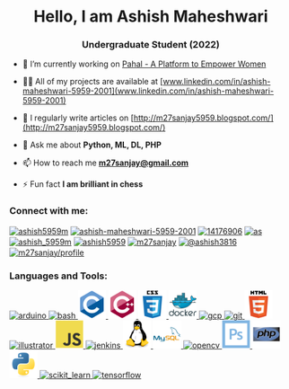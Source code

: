 <h1 align="center">Hello, I am Ashish Maheshwari</h1>
<h3 align="center">Undergraduate Student (2022)</h3>

- 🔭 I’m currently working on [Pahal - A Platform to Empower Women](https://github.com/AshishMaheshwari5959/Pahal-week1.git)

- 👨‍💻 All of my projects are available at [www.linkedin.com/in/ashish-maheshwari-5959-2001](www.linkedin.com/in/ashish-maheshwari-5959-2001)

- 📝 I regularly write articles on [http://m27sanjay5959.blogspot.com/](http://m27sanjay5959.blogspot.com/)

- 💬 Ask me about **Python, ML, DL, PHP**

- 📫 How to reach me **m27sanjay@gmail.com**

- ⚡ Fun fact **I am brilliant in chess**

<h3 align="left">Connect with me:</h3>
<p align="left">
<a href="https://twitter.com/ashish5959m" target="blank"><img align="center" src="https://image.flaticon.com/icons/png/512/733/733579.png" alt="ashish5959m" height="50" width=auto /></a>
<a href="https://linkedin.com/in/ashish-maheshwari-5959-2001" target="blank"><img align="center" src="https://image.flaticon.com/icons/png/512/124/124011.png" alt="ashish-maheshwari-5959-2001" height="50" width=auto /></a>
<a href="https://stackoverflow.com/users/14176906" target="blank"><img align="center" src="https://image.flaticon.com/icons/png/512/2111/2111628.png" alt="14176906" height="50" width=auto /></a>
<a href="https://fb.com/as" target="blank"><img align="center" src="https://image.flaticon.com/icons/png/512/145/145802.png" alt="as" height="50" width=auto /></a>
<a href="https://instagram.com/ashish_5959m" target="blank"><img align="center" src="https://image.flaticon.com/icons/png/512/2111/2111463.png" alt="ashish_5959m" height="50" width=auto /></a>
<a href="https://www.codechef.com/users/ashish5959" target="blank"><img align="center" src="https://miro.medium.com/max/666/1*1W0-bbmt4iiEpp_pPrS0VQ.png" alt="ashish5959" height="50" width=auto /></a>
<a href="https://www.hackerrank.com/m27sanjay" target="blank"><img align="center" src="https://upload.wikimedia.org/wikipedia/commons/thumb/4/40/HackerRank_Icon-1000px.png/330px-HackerRank_Icon-1000px.png" alt="m27sanjay" height="50" width=auto /></a>
<a href="https://www.hackerearth.com/@ashish3816" target="blank"><img align="center" src="https://cdn.cutshort.io/public/companies/57317456399e504f321f7f5d/hackerearth-logo" alt="@ashish3816" height="50" width=auto /></a>
<a href="https://auth.geeksforgeeks.org/user/m27sanjay/profile" target="blank"><img align="center" src="https://media.geeksforgeeks.org/wp-content/cdn-uploads/20190718110207/Screenshot-from-2019-07-18-11-01-14.png" alt="m27sanjay/profile" height="50" width=auto /></a>
</p>

<h3 align="left">Languages and Tools:</h3>
<p align="left"> 
  <a href="https://www.arduino.cc/" target="_blank"> <img src="https://cdn.worldvectorlogo.com/logos/arduino-1.svg" alt="arduino" width=auto height="50"/> </a> 
  <a href="https://www.gnu.org/software/bash/" target="_blank"> <img src="https://www.vectorlogo.zone/logos/gnu_bash/gnu_bash-icon.svg" alt="bash" width=auto height="50"/> </a> 
  <a href="https://www.cprogramming.com/" target="_blank"> <img src="https://raw.githubusercontent.com/devicons/devicon/master/icons/c/c-original.svg" alt="c" width=auto height="50"/> </a> 
  <a href="https://www.w3schools.com/cpp/" target="_blank"> <img src="https://raw.githubusercontent.com/devicons/devicon/master/icons/cplusplus/cplusplus-original.svg" alt="cplusplus" width=auto height="50"/> </a> 
  <a href="https://www.w3schools.com/css/" target="_blank"> <img src="https://raw.githubusercontent.com/devicons/devicon/master/icons/css3/css3-original-wordmark.svg" alt="css3" width=auto height="50"/> </a> 
  <a href="https://www.docker.com/" target="_blank"> <img src="https://raw.githubusercontent.com/devicons/devicon/master/icons/docker/docker-original-wordmark.svg" alt="docker" width=auto height="50"/> </a> 
  <a href="https://cloud.google.com" target="_blank"> <img src="https://www.vectorlogo.zone/logos/google_cloud/google_cloud-icon.svg" alt="gcp" width=auto height="50"/> </a> 
  <a href="https://git-scm.com/" target="_blank"> <img src="https://www.vectorlogo.zone/logos/git-scm/git-scm-icon.svg" alt="git" width=auto height="50"/> </a> 
  <a href="https://www.w3.org/html/" target="_blank"> <img src="https://raw.githubusercontent.com/devicons/devicon/master/icons/html5/html5-original-wordmark.svg" alt="html5" width=auto height="50"/> </a> 
  <a href="https://www.adobe.com/in/products/illustrator.html" target="_blank"> <img src="https://www.vectorlogo.zone/logos/adobe_illustrator/adobe_illustrator-icon.svg" alt="illustrator" width=auto height="50"/> </a> 
  <a href="https://developer.mozilla.org/en-US/docs/Web/JavaScript" target="_blank"> <img src="https://raw.githubusercontent.com/devicons/devicon/master/icons/javascript/javascript-original.svg" alt="javascript" width=auto height="50"/> </a> 
  <a href="https://www.jenkins.io" target="_blank"> <img src="https://www.vectorlogo.zone/logos/jenkins/jenkins-icon.svg" alt="jenkins" width=auto height="50"/> </a> 
  <a href="https://www.linux.org/" target="_blank"> <img src="https://raw.githubusercontent.com/devicons/devicon/master/icons/linux/linux-original.svg" alt="linux" width=auto height="50"/> </a> 
  <a href="https://www.mysql.com/" target="_blank"> <img src="https://raw.githubusercontent.com/devicons/devicon/master/icons/mysql/mysql-original-wordmark.svg" alt="mysql" width=auto height="50"/> </a> 
  <a href="https://opencv.org/" target="_blank"> <img src="https://www.vectorlogo.zone/logos/opencv/opencv-icon.svg" alt="opencv" width=auto height="50"/> </a> 
  <a href="https://www.photoshop.com/en" target="_blank"> <img src="https://raw.githubusercontent.com/devicons/devicon/master/icons/photoshop/photoshop-line.svg" alt="photoshop" width=auto height="50"/> </a> 
  <a href="https://www.php.net" target="_blank"> <img src="https://raw.githubusercontent.com/devicons/devicon/master/icons/php/php-original.svg" alt="php" width=auto height="50"/> </a> 
  <a href="https://www.python.org" target="_blank"> <img src="https://raw.githubusercontent.com/devicons/devicon/master/icons/python/python-original.svg" alt="python" width=auto height="50"/> </a> 
  <a href="https://scikit-learn.org/" target="_blank"> <img src="https://upload.wikimedia.org/wikipedia/commons/0/05/Scikit_learn_logo_small.svg" alt="scikit_learn" width=auto height="50"/> </a> 
  <a href="https://www.tensorflow.org" target="_blank"> <img src="https://www.vectorlogo.zone/logos/tensorflow/tensorflow-icon.svg" alt="tensorflow" width=auto height="50"/> </a> 
</p>
